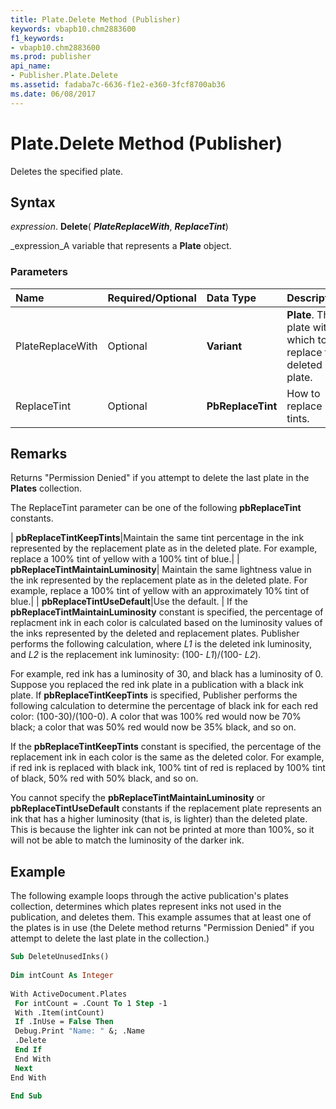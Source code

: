 ```yaml
---
title: Plate.Delete Method (Publisher)
keywords: vbapb10.chm2883600
f1_keywords:
- vbapb10.chm2883600
ms.prod: publisher
api_name:
- Publisher.Plate.Delete
ms.assetid: fadaba7c-6636-f1e2-e360-3fcf8700ab36
ms.date: 06/08/2017
---
```



# Plate.Delete Method (Publisher)

Deletes the specified plate.


## Syntax

 _expression_. **Delete**( **_PlateReplaceWith_**, **_ReplaceTint_**)

 _expression_A variable that represents a **Plate** object.


### Parameters



|**Name**|**Required/Optional**|**Data Type**|**Description**|
|:-----|:-----|:-----|:-----|
|PlateReplaceWith|Optional| **Variant**| **Plate**. The plate with which to replace the deleted plate.|
|ReplaceTint|Optional| **PbReplaceTint**|How to replace tints.|

## Remarks

Returns "Permission Denied" if you attempt to delete the last plate in the **Plates** collection.

The ReplaceTint parameter can be one of the following **pbReplaceTint** constants.



| **pbReplaceTintKeepTints**|Maintain the same tint percentage in the ink represented by the replacement plate as in the deleted plate. For example, replace a 100% tint of yellow with a 100% tint of blue.|
| **pbReplaceTintMaintainLuminosity**| Maintain the same lightness value in the ink represented by the replacement plate as in the deleted plate. For example, replace a 100% tint of yellow with an approximately 10% tint of blue.|
| **pbReplaceTintUseDefault**|Use the default. |
If the **pbReplaceTintMaintainLuminosity** constant is specified, the percentage of replacment ink in each color is calculated based on the luminosity values of the inks represented by the deleted and replacement plates. Publisher performs the following calculation, where _L1_ is the deleted ink luminosity, and _L2_ is the replacement ink luminosity: (100- _L1_)/(100- _L2_).

For example, red ink has a luminosity of 30, and black has a luminosity of 0. Suppose you replaced the red ink plate in a publication with a black ink plate. If **pbReplaceTintKeepTints** is specified, Publisher performs the following calculation to determine the percentage of black ink for each red color: (100-30)/(100-0). A color that was 100% red would now be 70% black; a color that was 50% red would now be 35% black, and so on.

If the **pbReplaceTintKeepTints** constant is specified, the percentage of the replacement ink in each color is the same as the deleted color. For example, if red ink is replaced with black ink, 100% tint of red is replaced by 100% tint of black, 50% red with 50% black, and so on.

You cannot specify the **pbReplaceTintMaintainLuminosity** or **pbReplaceTintUseDefault** constants if the replacement plate represents an ink that has a higher luminosity (that is, is lighter) than the deleted plate. This is because the lighter ink can not be printed at more than 100%, so it will not be able to match the luminosity of the darker ink.


## Example

The following example loops through the active publication's plates collection, determines which plates represent inks not used in the publication, and deletes them. This example assumes that at least one of the plates is in use (the Delete method returns "Permission Denied" if you attempt to delete the last plate in the collection.)


```vb
Sub DeleteUnusedInks() 
 
Dim intCount As Integer 
 
With ActiveDocument.Plates 
 For intCount = .Count To 1 Step -1 
 With .Item(intCount) 
 If .InUse = False Then 
 Debug.Print "Name: " &; .Name 
 .Delete 
 End If 
 End With 
 Next 
End With 
 
End Sub
```


